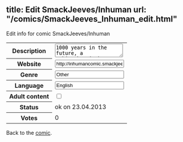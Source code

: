 title: Edit SmackJeeves/Inhuman
url: "/comics/SmackJeeves_Inhuman_edit.html"
---
Edit info for comic SmackJeeves/Inhuman

<form name="comic" action="http://gaepostmail.appengine.com/comic" name="post">
<table class="comicinfo">
<tr>
<th>Description</th><td><textarea name="description">1000 years in the future, a schizophrenic has been kidnapped by a group of rebel soldiers. And it seems they've bitten off more than they can chew...</textarea></td>
</tr>
<tr>
<th>Website</th><td><input type="text" name="url" value="http://inhumancomic.smackjeeves.com/comics/"/></td>
</tr>
<tr>
<th>Genre</th><td><input type="text" name="genre" value="Other"/></td>
</tr>
<tr>
<th>Language</th><td><input type="text" name="language" value="English"/></td>
</tr>
<tr>
<th>Adult content</th><td><input type="checkbox" name="adult" value="adult" /></td>
</tr>
<tr>
<th>Status</th><td>ok on 23.04.2013</td>
</tr>
<tr>
<th>Votes</th><td>0</div></td>
</tr>
</table>
</form>

Back to the [comic](/comics/SmackJeeves_Inhuman.html).
